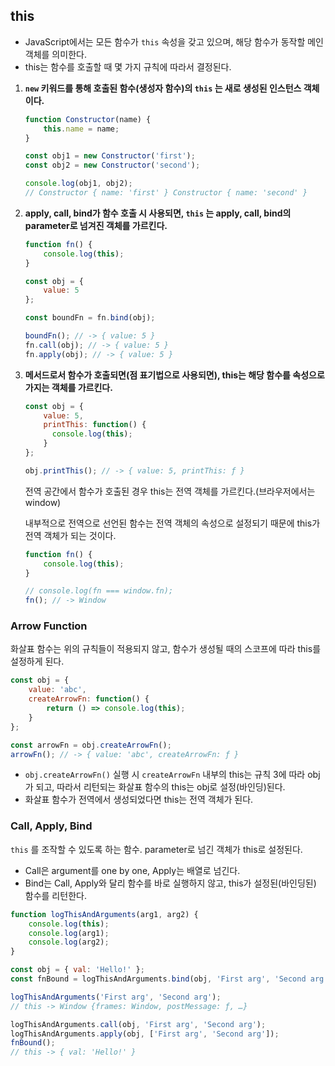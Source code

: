 ## this

- JavaScript에서는 모든 함수가 `this` 속성을 갖고 있으며, 해당 함수가 동작할 메인 객체를 의미한다. 
- this는 함수를 호출할 때 몇 가지 규칙에 따라서 결정된다. 

1. **`new` 키워드를 통해 호출된 함수(생성자 함수)의 `this` 는 새로 생성된 인스턴스 객체이다.**

    ```jsx
    function Constructor(name) {
        this.name = name;
    }

    const obj1 = new Constructor('first');
    const obj2 = new Constructor('second');

    console.log(obj1, obj2);
    // Constructor { name: 'first' } Constructor { name: 'second' }
    ```

2. **apply, call, bind가 함수 호출 시 사용되면, `this` 는 apply, call, bind의 parameter로 넘겨진 객체를 가르킨다.**

    ```jsx
    function fn() {
        console.log(this);
    }

    const obj = {
        value: 5
    };

    const boundFn = fn.bind(obj);

    boundFn(); // -> { value: 5 }
    fn.call(obj); // -> { value: 5 }
    fn.apply(obj); // -> { value: 5 }
    ```

3. **메서드로서 함수가 호출되면(점 표기법으로 사용되면), this는 해당 함수를 속성으로 가지는 객체를 가르킨다.** 

    ```jsx
    const obj = {
        value: 5,
        printThis: function() {
          console.log(this);
        }
    };

    obj.printThis(); // -> { value: 5, printThis: ƒ }
    ```

    전역 공간에서 함수가 호출된 경우 this는 전역 객체를 가르킨다.(브라우저에서는 window)

    내부적으로 전역으로 선언된 함수는 전역 객체의 속성으로 설정되기 때문에 this가 전역 객체가 되는 것이다.

    ```jsx
    function fn() {
        console.log(this);
    }

    // console.log(fn === window.fn);
    fn(); // -> Window 
    ```

### Arrow Function

화살표 함수는 위의 규칙들이 적용되지 않고, 함수가 생성될 때의 스코프에 따라 this를 설정하게 된다.

```jsx
const obj = {
    value: 'abc',
    createArrowFn: function() {
        return () => console.log(this);
    }
};

const arrowFn = obj.createArrowFn();
arrowFn(); // -> { value: 'abc', createArrowFn: ƒ }
```

- `obj.createArrowFn()` 실행 시 `createArrowFn` 내부의 this는 규칙 3에 따라 obj가 되고, 따라서 리턴되는 화살표 함수의 this는 obj로 설정(바인딩)된다.
- 화살표 함수가 전역에서 생성되었다면 this는 전역 객체가 된다.

### Call, Apply, Bind

`this` 를 조작할 수 있도록 하는 함수. parameter로 넘긴 객체가 this로 설정된다.

- Call은 argument를 one by one, Apply는 배열로 넘긴다.
- Bind는 Call, Apply와 달리 함수를 바로 실행하지 않고, this가 설정된(바인딩된) 함수를 리턴한다.

```jsx
function logThisAndArguments(arg1, arg2) {
    console.log(this);
    console.log(arg1);
    console.log(arg2);
}

const obj = { val: 'Hello!' };
const fnBound = logThisAndArguments.bind(obj, 'First arg', 'Second arg');

logThisAndArguments('First arg', 'Second arg');
// this -> Window {frames: Window, postMessage: ƒ, …}

logThisAndArguments.call(obj, 'First arg', 'Second arg');
logThisAndArguments.apply(obj, ['First arg', 'Second arg']);
fnBound();
// this -> { val: 'Hello!' }
```
